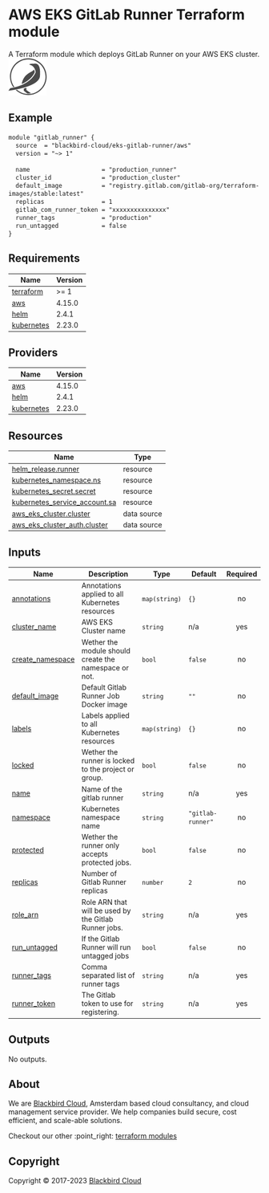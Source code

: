 # AWS EKS GitLab Runner Terraform module
A Terraform module which deploys GitLab Runner on your AWS EKS cluster.
[![blackbird-logo](https://raw.githubusercontent.com/blackbird-cloud/terraform-module-template/main/.config/logo_simple.png)](https://www.blackbird.cloud)

## Example
```hcl
module "gitlab_runner" {
  source  = "blackbird-cloud/eks-gitlab-runner/aws"
  version = "~> 1"

  name                    = "production_runner"
  cluster_id              = "production_cluster"
  default_image           = "registry.gitlab.com/gitlab-org/terraform-images/stable:latest"
  replicas                = 1
  gitlab_com_runner_token = "xxxxxxxxxxxxxxx"
  runner_tags             = "production"
  run_untagged            = false
}
```

## Requirements

| Name | Version |
|------|---------|
| <a name="requirement_terraform"></a> [terraform](#requirement\_terraform) | >= 1 |
| <a name="requirement_aws"></a> [aws](#requirement\_aws) | 4.15.0 |
| <a name="requirement_helm"></a> [helm](#requirement\_helm) | 2.4.1 |
| <a name="requirement_kubernetes"></a> [kubernetes](#requirement\_kubernetes) | 2.23.0 |

## Providers

| Name | Version |
|------|---------|
| <a name="provider_aws"></a> [aws](#provider\_aws) | 4.15.0 |
| <a name="provider_helm"></a> [helm](#provider\_helm) | 2.4.1 |
| <a name="provider_kubernetes"></a> [kubernetes](#provider\_kubernetes) | 2.23.0 |

## Resources

| Name | Type |
|------|------|
| [helm_release.runner](https://registry.terraform.io/providers/hashicorp/helm/2.4.1/docs/resources/release) | resource |
| [kubernetes_namespace.ns](https://registry.terraform.io/providers/hashicorp/kubernetes/2.23.0/docs/resources/namespace) | resource |
| [kubernetes_secret.secret](https://registry.terraform.io/providers/hashicorp/kubernetes/2.23.0/docs/resources/secret) | resource |
| [kubernetes_service_account.sa](https://registry.terraform.io/providers/hashicorp/kubernetes/2.23.0/docs/resources/service_account) | resource |
| [aws_eks_cluster.cluster](https://registry.terraform.io/providers/hashicorp/aws/4.15.0/docs/data-sources/eks_cluster) | data source |
| [aws_eks_cluster_auth.cluster](https://registry.terraform.io/providers/hashicorp/aws/4.15.0/docs/data-sources/eks_cluster_auth) | data source |

## Inputs

| Name | Description | Type | Default | Required |
|------|-------------|------|---------|:--------:|
| <a name="input_annotations"></a> [annotations](#input\_annotations) | Annotations applied to all Kubernetes resources | `map(string)` | `{}` | no |
| <a name="input_cluster_name"></a> [cluster\_name](#input\_cluster\_name) | AWS EKS Cluster name | `string` | n/a | yes |
| <a name="input_create_namespace"></a> [create\_namespace](#input\_create\_namespace) | Wether the module should create the namespace or not. | `bool` | `false` | no |
| <a name="input_default_image"></a> [default\_image](#input\_default\_image) | Default Gitlab Runner Job Docker image | `string` | `""` | no |
| <a name="input_labels"></a> [labels](#input\_labels) | Labels applied to all Kubernetes resources | `map(string)` | `{}` | no |
| <a name="input_locked"></a> [locked](#input\_locked) | Wether the runner is locked to the project or group. | `bool` | `false` | no |
| <a name="input_name"></a> [name](#input\_name) | Name of the gitlab runner | `string` | n/a | yes |
| <a name="input_namespace"></a> [namespace](#input\_namespace) | Kubernetes namespace name | `string` | `"gitlab-runner"` | no |
| <a name="input_protected"></a> [protected](#input\_protected) | Wether the runner only accepts protected jobs. | `bool` | `false` | no |
| <a name="input_replicas"></a> [replicas](#input\_replicas) | Number of Gitlab Runner replicas | `number` | `2` | no |
| <a name="input_role_arn"></a> [role\_arn](#input\_role\_arn) | Role ARN that will be used by the Gitlab Runner jobs. | `string` | n/a | yes |
| <a name="input_run_untagged"></a> [run\_untagged](#input\_run\_untagged) | If the Gitlab Runner will run untagged jobs | `bool` | `false` | no |
| <a name="input_runner_tags"></a> [runner\_tags](#input\_runner\_tags) | Comma separated list of runner tags | `string` | n/a | yes |
| <a name="input_runner_token"></a> [runner\_token](#input\_runner\_token) | The Gitlab token to use for registering. | `string` | n/a | yes |

## Outputs

No outputs.

## About

We are [Blackbird Cloud](https://blackbird.cloud), Amsterdam based cloud consultancy, and cloud management service provider. We help companies build secure, cost efficient, and scale-able solutions.

Checkout our other :point\_right: [terraform modules](https://registry.terraform.io/namespaces/blackbird-cloud)

## Copyright

Copyright © 2017-2023 [Blackbird Cloud](https://www.blackbird.cloud)
